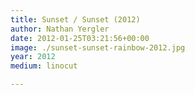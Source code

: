 ```yaml
---
title: Sunset / Sunset (2012)
author: Nathan Yergler
date: 2012-01-25T03:21:56+00:00
image: ./sunset-sunset-rainbow-2012.jpg
year: 2012
medium: linocut

---
```


